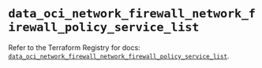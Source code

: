 # `data_oci_network_firewall_network_firewall_policy_service_list`

Refer to the Terraform Registry for docs: [`data_oci_network_firewall_network_firewall_policy_service_list`](https://registry.terraform.io/providers/oracle/oci/6.18.0/docs/data-sources/network_firewall_network_firewall_policy_service_list).
